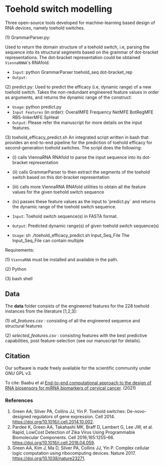 # Toehold switch modelling

Three open-source tools developed for machine-learning based design of RNA devices, namely toehold switches. 

(1) GrammarParser.py:

Used to return the domain structure of a toehold switch, i.e, parsing the sequence into its structural segments based on the grammar of dot-bracket representations. The dot-bracket representation could be obtained `ViennaRNNA`'s RNAfold.
 - `Input`: python GrammarParser toehold_seq dot-bracket_rep
 - `Output`:

(2) predict.py:
Used to predict the efficacy (i.e, dynamic range) of a new toehold switch. Takes the non-redundant engineered feature values in order as arguments, and returns the dynamic range of the construct: 
 - `Usage`: python predict.py <InputFeatures>
 - `Input Features` (in order): OverallMFE Frequency NetMFE BotRegMFE RBS-linkerMFE SpHeat
 - `Output`: 
Please refer the manuscript for more details on the input features.
 
(3) toehold_efficacy_predict.sh
An integrated script written in bash that provides an end-to-end pipeline for the prediction of toehold efficacy for second-generation toehold switches.  The script does the following:
 
 - (i) calls ViennaRNA RNAfold to parse the input sequence into its dot-bracket representation
 
 - (ii) calls GrammarParser to then extract the segments of the toehold switch based on this dot-bracket representation
 
 - (iii) calls more ViennaRNA RNAfold utilities to obtain all the feature values for the given toehold switch sequence
 
 - (iv) passes these feature values as the input to 'predict.py` and returns the dynamic range of the toehold switch sequence. 
 
 - `Input`: Toehold switch sequence(s) in FASTA format.
 - `Output`: Predicted dynamic range(s) of given toehold switch sequence(s)
 - `Usage`: sh ./toehold_efficacy_predict.sh Input_Seq_File
The Input_Seq_File can contain multiple 
 
Requirements:
 
(1) `ViennaRNA` must be installed and available in the path. 
 
(2) Python 
 
(3) bash shell
 

## Data

The **data** folder consists of the engineered features for the 228 toehold instances from the literature [1,2,3]: 

(1) *all_features.csv* : consisting of all the engineered sequence and structural features

(2) *selected_features.csv* : consisting features with the best predictive capabilities, post feature-selection (see our manuscript for details).

## Citation 

Our software is made freely available for the scientific community under GNU GPL v3. 

To cite:
Baabu et al [End-to-end computational approach to the design of RNA biosensors for miRNA biomarkers of cervical cancer](https://doi.org/10.1101/2021.07.09.451282). (2021) 

### References
1. Green AA, Silver PA, Collins JJ, Yin P. Toehold switches: De-novo-designed regulators of gene expression. Cell 2014. https://doi.org/10.1016/j.cell.2014.10.002. 
2.  Pardee K, Green AA, Takahashi MK, Braff D, Lambert G, Lee JW, et al. Rapid, LowCost Detection of Zika Virus Using Programmable Biomolecular Components. Cell
2016;165:1255–66. https://doi.org/10.1016/j.cell.2016.04.059.
3. Green AA, Kim J, Ma D, Silver PA, Collins JJ, Yin P. Complex cellular logic computation using ribocomputing devices. Nature 2017. https://doi.org/10.1038/nature23271.
